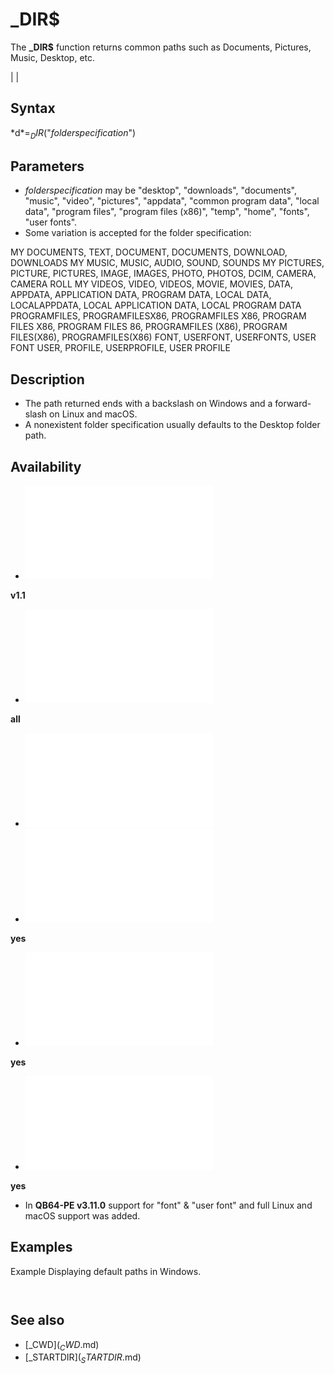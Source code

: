 # _DIR$

The **_DIR$** function returns common paths such as Documents, Pictures, Music, Desktop, etc.

  

|  |

## Syntax

*d$* = _DIR$("*folderspecification*")
  

## Parameters

* *folderspecification* may be "desktop", "downloads", "documents", "music", "video", "pictures", "appdata", "common program data", "local data", "program files", "program files (x86)", "temp", "home", "fonts", "user fonts".
* Some variation is accepted for the folder specification:

MY DOCUMENTS, TEXT, DOCUMENT, DOCUMENTS, DOWNLOAD, DOWNLOADS
MY MUSIC, MUSIC, AUDIO, SOUND, SOUNDS
MY PICTURES, PICTURE, PICTURES, IMAGE, IMAGES, PHOTO, PHOTOS, DCIM, CAMERA, CAMERA ROLL
MY VIDEOS, VIDEO, VIDEOS, MOVIE, MOVIES,
DATA, APPDATA, APPLICATION DATA, PROGRAM DATA, LOCAL DATA, LOCALAPPDATA, LOCAL APPLICATION DATA, LOCAL PROGRAM DATA
PROGRAMFILES, PROGRAMFILESX86, PROGRAMFILES X86, PROGRAM FILES X86, PROGRAM FILES 86, PROGRAMFILES (X86), PROGRAM FILES(X86), PROGRAMFILES(X86)
FONT, USERFONT, USERFONTS, USER FONT
USER, PROFILE, USERPROFILE, USER PROFILE
  

## Description

* The path returned ends with a backslash on Windows and a forward-slash on Linux and macOS.
* A nonexistent folder specification usually defaults to the Desktop folder path.

  

## Availability

* [![v1.1](![v1.1.md)](File:Qb64.png "v1.1")

**v1.1**
* [![all](![all.md)](File:Qbpe.png "all")

**all**
* [![Apix.png](![Apix.png.md)](File:Apix.png)
* [![yes](![yes.md)](File:Win.png "yes")

**yes**
* [![yes](![yes.md)](File:Lnx.png "yes")

**yes**
* [![yes](![yes.md)](File:Osx.png "yes")

**yes**

* In **QB64-PE v3.11.0** support for "font" & "user font" and full Linux and macOS support was added.

  

## Examples

Example
Displaying default paths in Windows.

``` [PRINT](PRINT.md) "DESKTOP=" + _DIR$("desktop") [PRINT](PRINT.md) "DOWNLOADS=" + _DIR$("download") [PRINT](PRINT.md) "DOCUMENTS=" + _DIR$("my documents") [PRINT](PRINT.md) "PICTURES=" + _DIR$("pictures") [PRINT](PRINT.md) "MUSIC=" + _DIR$("music") [PRINT](PRINT.md) "VIDEO=" + _DIR$("video") [PRINT](PRINT.md) "APPLICATION DATA=" + _DIR$("data") [PRINT](PRINT.md) "LOCAL APPLICATION DATA=" + _DIR$("local application data")  
```

``` DESKTOP=C:\Documents and Settings\Administrator\Desktop\ DOWNLOADS=C:\Documents and Settings\Administrator\Downloads\ DOCUMENTS=C:\Documents and Settings\Administrator\My Documents\ PICTURES=C:\Documents and Settings\Administrator\My Documents\My Pictures\ MUSIC=C:\Documents and Settings\Administrator\My Documents\My Music\ VIDEO=C:\Documents and Settings\Administrator\My Documents\My Videos\ APPLICATION DATA=C:\Documents and Settings\Administrator\Application Data\ LOCAL APPLICATION DATA=C:\Documents and Settings\Administrator\Local Settings\Application Data\  
```

  

## See also

* [_CWD$](_CWD$.md)
* [_STARTDIR$](_STARTDIR$.md)

  
